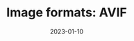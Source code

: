 ---
title: 'Image formats: AVIF'
authors:
  - matmarquis
description: To do
date: 2023-01-10
tags:
  - images
---